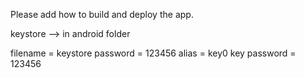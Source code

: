 Please add how to build and deploy the app.

keystore --> in android folder

filename = keystore
password = 123456
alias = key0
key password = 123456
